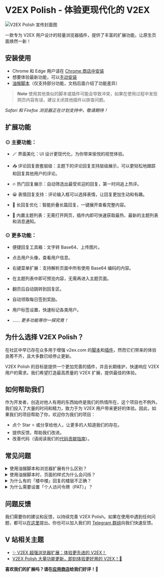 # V2EX Polish - 体验更现代化的 V2EX

![V2EX Polish 宣传封面图](https://cdn.jsdelivr.net/gh/Codennnn/static/preview/V2EX_Polish.jpg)

一款专为 V2EX 用户设计的轻量浏览器插件，提供了丰富的扩展功能，让原生页面焕然一新！

## 安装使用

- Chrome 和 Edge 用户请在 [Chrome 商店中安装](https://chrome.google.com/webstore/detail/v2ex-polish/onnepejgdiojhiflfoemillegpgpabdm)
- 想要体验最新功能，可以[手动安装](https://github.com/coolpace/V2EX_Polish/releases)
- [油猴脚本](https://greasyfork.org/zh-CN/scripts/459848-v2ex-polish-%E4%BD%93%E9%AA%8C%E6%9B%B4%E7%8E%B0%E4%BB%A3%E5%8C%96%E7%9A%84-v2ex)（仅支持部分功能，文档后面介绍了功能差异）

> **Note**
> 使用其他类似的脚本或插件可能会导致冲突，如果在使用过程中发现网页内容有误，建议关闭其他插件以排查问题。

_Safari 和 Firefox 浏览器正在计划支持中，敬请期待！_

## 扩展功能

### ⊙ 主要功能：

- 🪄 界面美化：UI 设计更现代化，为你带来愉悦的视觉体验。

- 📥 评论回复嵌套层级：主题下的评论回复支持层级展示，可以更轻松地跟踪和回复其他用户的评论。

- 🔥 热门回复展示：自动筛选出最受欢迎的回复，第一时间追上热评。

- 😀 表情回复支持：评论输入框可以选择表情，让回复更加生动和有趣。

- 📃 长回复优化：智能折叠长篇回复，一键展开查看完整内容。

- 📰 内置主题列表：无需打开网页，插件内即可快速获取最热、最新的主题列表和消息通知。

### ⊙ 更多功能：

- 便捷回复工具箱：文字转 Base64、上传图片。

- 点击用户头像，查看用户信息。

- 右键菜单扩展：支持解析页面中所有使用 Base64 编码的内容。

- 在主题列表中即可预览内容，无需再进入主题页面。

- 翻页后自动跳转到回复区。

- 自动领取每日签到奖励。

- 用户标签设置，快速标记各类用户。

- ...... _更多功能等你一探究竟！_

## 为什么选择 V2EX Polish？

在社区中早已存在众多用于增强 v2ex.com 的[脚本](https://greasyfork.org/zh-CN/scripts/by-site/v2ex.com)和[插件](https://chrome.google.com/webstore/search/v2ex?_category=extensions)，然而它们带来的体验良莠不齐，且大多数已经停止更新。

V2EX Polish 的目标是提供一个更加完善的插件，并且长期维护，快速响应 V2EX 用户的需求。我们希望打造最高质量的 V2EX 扩展，提供最佳的体验。

## 如何帮助我们

作为开发者，创造对他人有用的东西始终是我们的热情所在，这个项目也不例外。我们投入了大量的时间和精力，致力于为 V2EX 用户带来更好的体验。因此，如果我们的项目帮助了你，欢迎你为我们的项目：

- 点个 Star ⭐️ 或分享给他人，让更多的人知道我们的存在。
- 提供反馈，帮助我们改进。
- 改善代码（请阅读我们的[代码贡献指南](./.github/CONTRIBUTING.md)）。

## 常见问题

<details>
<summary>使用油猴脚本和浏览器扩展有什么区别？</summary>

油猴脚本不支持：

- 所有个性化设置
- 右键功能菜单
- 用户标签设置

浏览器扩展支持全部功能，并且经过了更多的测试。为了达到最佳的功能体验，我们更推荐你安装扩展。担心扩展的体积太大？请放心，本扩展的安装体积还不到 **0.1 MB**⚡！我们十分关注扩展的体积和性能，努力减少资源占用。

</details>

<details>
<summary>使用油猴脚本时，页面的样式为什么会闪烁？</summary>

页面的样式是通过脚本的方式动态注入到原生页面中的，然而脚本的执行时机是晚于页面完成初始化加载的，这会导致出现原生样式**延迟**切换至 V2EX Polish 样式，这个切换效果是在瞬间完成的，也就是你看到的页面“闪烁”。

不幸的是，目前还没有好的办法解决这个延迟问题。如果你使用的是浏览器扩展的话，则完全可以避免这个问题。

</details>

<details>
<summary>为什么有的「楼中楼」回复的楼层不正确？</summary>

由于 V2EX 的原回复并没有记录回复的楼层，本扩展只能根据被回复的用户去寻找此用户的最近一条回复，然后嵌入到这后面去，这种方法并不能保证正确识别用户真正要回复的是哪一个楼层。

</details>

<details>
<summary>为什么需要设置「个人访问令牌（PAT）」？</summary>

PAT 并不是强制的，只有当你想要使用诸如 主题内容预览、获取消息通知 等功能时才需要设置，它是用来访问 [V2EX 开放 API](https://www.v2ex.com/help/api) 的。如果你还没有，请前往[这里创建](https://www.v2ex.com/settings/tokens)。

</details>

## 问题反馈

我们需要你的建议和反馈，以持续完善 V2EX Polish。如果在使用中遇到任何问题，都可以[在这里](https://github.com/coolpace/V2EX_Polish/discussions/1)提出。你也可以加入我们的 [Telegram 群组](https://t.me/+zH9GxA2DYLtjYjhl)向我们快速反馈。

## V 站相关主题

- [✨ V2EX 超强浏览器扩展：体验更先进的 V2EX！](https://www.v2ex.com/t/930155#reply379)
- [V2EX Polish 大量功能更新，即刻体验更好用的 V2EX！🥰](https://www.v2ex.com/t/935916#reply154)

**喜欢我们的扩展吗？请在[应用商店](https://chrome.google.com/webstore/detail/v2ex-polish/onnepejgdiojhiflfoemillegpgpabdm/reviews)给我们好评！🥰**
